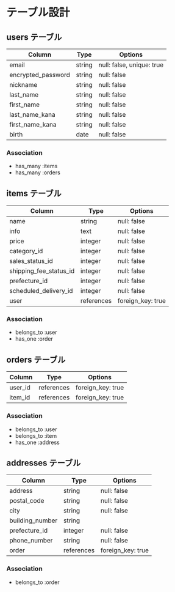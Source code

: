 # テーブル設計

## users テーブル

| Column             | Type    | Options                   |
| ------------------ | ------- | ------------------------- |
| email              | string  | null: false, unique: true |
| encrypted_password | string  | null: false               |
| nickname           | string  | null: false               |
| last_name          | string  | null: false               |
| first_name         | string  | null: false               |
| last_name_kana     | string  | null: false               |
| first_name_kana    | string  | null: false               |
| birth              | date    | null: false               |

### Association

- has_many :items
- has_many :orders

## items テーブル

| Column                 | Type       | Options           |
| ---------------------- | ---------- | ----------------- |
| name                   | string     | null: false       |
| info                   | text       | null: false       |
| price                  | integer    | null: false       |
| category_id            | integer    | null: false       |
| sales_status_id        | integer    | null: false       |
| shipping_fee_status_id | integer    | null: false       |
| prefecture_id          | integer    | null: false       |
| scheduled_delivery_id  | integer    | null: false       |
| user                   | references | foreign_key: true |

### Association

- belongs_to :user
- has_one :order

## orders テーブル

| Column              | Type       | Options           |
| ------------------- | ---------- | ----------------- |
| user_id             | references | foreign_key: true |
| item_id             | references | foreign_key: true |

### Association

- belongs_to :user
- belongs_to :item
- has_one :address

## addresses テーブル

| Column              | Type       | Options           |
| ------------------- | ---------- | ----------------- |
| address             | string     | null: false       |
| postal_code         | string     | null: false       |
| city                | string     | null: false       |
| building_number     | string     |                   |
| prefecture_id       | integer    | null: false       |
| phone_number        | string     | null: false       |
| order               | references | foreign_key: true |

### Association

- belongs_to :order